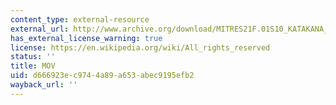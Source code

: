 ```yaml
---
content_type: external-resource
external_url: http://www.archive.org/download/MITRES21F.01S10_KATAKANA_EXERCISES/word13.mov
has_external_license_warning: true
license: https://en.wikipedia.org/wiki/All_rights_reserved
status: ''
title: MOV
uid: d666923e-c974-4a89-a653-abec9195efb2
wayback_url: ''
---
```

